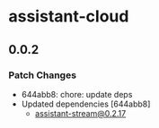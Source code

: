# assistant-cloud

## 0.0.2

### Patch Changes

- 644abb8: chore: update deps
- Updated dependencies [644abb8]
  - assistant-stream@0.2.17

